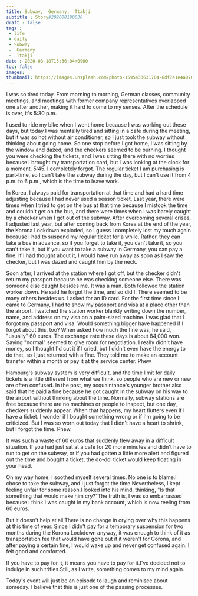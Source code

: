 ```yaml
---
title: Subway,  Germany,  Ttakji
subtitle : Story#202008190036
draft : false
tags :
 - life
 - daily
 - Subway
 -  Germany
 -  Ttakji
date : 2020-08-18T15:36:04+0900
toc: false
images: 
thumbnail: https://images.unsplash.com/photo-1595433631704-6df7e1e4a070?ixlib=rb-1.2.1&q=80&fm=jpg&crop=entropy&cs=tinysrgb&w=1080&fit=max&ixid=eyJhcHBfaWQiOjE1NTU0OX0
---
```


I was so tired today. From morning to morning, German classes, community meetings, and meetings with former company representatives overlapped one after another, making it hard to come to my senses. After the schedule is over, it's 5:30 p.m.  

I used to ride my bike when I went home because I was working out these days, but today I was mentally tired and sitting in a cafe during the meeting, but it was so hot without air conditioner, so I just took the subway without thinking about going home. So one stop before I got home, I was sitting by the window and dazed, and the checkers seemed to be burning. I thought you were checking the tickets, and I was sitting there with no worries because I brought my transportation card, but I was looking at the clock for a moment. 5:45. I completely forgot. The regular ticket I am purchasing is part-time, so I can't take the subway during the day, but I can't use it from 4 p.m. to 6 p.m., which is the time to leave work.  

In Korea, I always paid for transportation at that time and had a hard time adjusting because I had never used a season ticket. Last year, there were times when I tried to get on the bus at that time because I mistook the time and couldn't get on the bus, and there were times when I was barely caught by a checker when I got out of the subway. After overcoming several crises, I adjusted last year, but after coming back from Korea at the end of the year, the Korona Lockdown exploded, so I guess I completely lost my touch again because I had to suspend my regular ticket for a while. Rather, they can take a bus in advance, so if you forget to take it, you can't take it, so you can't take it, but if you want to take a subway in Germany, you can pay a fine. If I had thought about it, I would have run away as soon as I saw the checker, but I was dazed and caught him by the neck.  

Soon after, I arrived at the station where I got off, but the checker didn't return my passport because he was checking someone else. There was someone else caught besides me. It was a man. Both followed the station worker down. He said he forgot the time, and so did I. There seemed to be many others besides us. I asked for an ID card. For the first time since I came to Germany, I had to show my passport and visa at a place other than the airport. I watched the station worker blankly writing down the number, name, and address on my visa on a palm-sized machine. I was glad that I forgot my passport and visa. Would something bigger have happened if I forgot about this, too? When asked how much the fine was, he said, "usually" 60 euros. The exchange rate these days is about 84,000 won. Saying "normal" seemed to give room for negotiation. I really didn't have money, so I thought I'd cut it if I cried, but I didn't even have the energy to do that, so I just returned with a fine. They told me to make an account transfer within a month or pay it at the service center. Phew  

Hamburg's subway system is very difficult, and the time limit for daily tickets is a little different from what we think, so people who are new or new are often confused. In the past, my acquaintance's younger brother also said that he paid a fine because he got caught in the subway on his way to the airport without thinking about the time. Normally, subway stations are free because there are no machines or people to inspect, but one day, checkers suddenly appear. When that happens, my heart flutters even if I have a ticket. I wonder if I bought something wrong or if I'm going to be criticized. But I was so worn out today that I didn't have a heart to shrink, but I forgot the time. Phew.  

It was such a waste of 60 euros that suddenly flew away in a difficult situation. If you had just sat at a cafe for 20 more minutes and didn't have to run to get on the subway, or if you had gotten a little more alert and figured out the time and bought a ticket, the do-dol ticket would keep floating in your head.  

On my way home, I soothed myself several times. No one is to blame.I chose to take the subway, and I just forgot the time.Nevertheless, I kept feeling unfair for some reason.I looked into his mind, thinking, "Is that something that would make him cry?"The truth is, I was so embarrassed because I think I was caught in my bank account, which is now reeling from 60 euros.  

But it doesn't help at all.There is no change in crying over why this happens at this time of year. Since I didn't pay for a temporary suspension for two months during the Korona Lockdown anyway, it was enough to think of it as transportation fee that would have gone out if it weren't for Corona, and after paying a certain fine, I would wake up and never get confused again. I felt good and comforted.  

If you have to pay for it, it means you have to pay for it.I've decided not to indulge in such trifles.Still, as I write, something comes to my mind again.  

Today's event will just be an episode to laugh and reminisce about someday. I believe that this is just one of the passing processes.  

